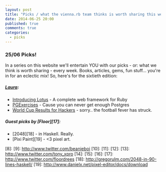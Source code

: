 ```yaml
---
layout: post
title: "Picks / what the vienna.rb team thinks is worth sharing this week"
date: 2014-06-25 20:00
published: true
comments: true
categories:
  - picks
---
```


### 25/06 Picks!

In a series on this website we'll entertain YOU with our picks - or: what we think is worth sharing - every week.
Books, articles, gems, fun stuff... you're in for an eclectic mix! So, here's for the sixtieth edition:

##### [Laura][1]:
  - [Introducing Lotus][2] - A complete web framework for Ruby
  - [PGExercises][3] - Cause you can never get enough Postgres
  - [World Cup Results for Hackers][4] - sorry.. the football fever has struck.

##### Guest picks by [Floor][17]:
  - [2048][18] - in Haskell. Really.
  - [Pixi Paint][19] - <3 pixel art.

[1]: http://www.twitter.com/alicetragedy
[2]: http://lucaguidi.com/2014/06/23/introducing-lotus.html
[3]: http://pgexercises.com
[4]: https://github.com/fatiherikli/worldcup
[5]: http://www.twitter.com/alexandertacho
[6]:
[7]:
[8]:
[9]: http://www.twitter.com/beanieboi
[10]:
[11]:
[12]:
[13]: http://www.twitter.com/tony_xpro
[14]:
[15]:
[16]:
[17]: http://www.twitter.com/floordrees
[18]: http://gregorulm.com/2048-in-90-lines-haskell/
[19]: http://www.danielx.net/pixel-editor/docs/download
